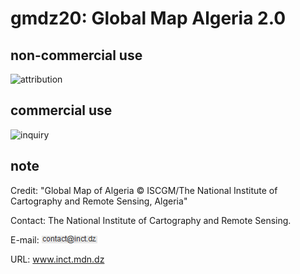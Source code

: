 # gmdz20: Global Map Algeria 2.0
## non-commercial use
![attribution](https://globalmaps.github.io/globalmaps/attribution.png)
## commercial use
![inquiry](https://globalmaps.github.io/globalmaps/inquiry.png)

## note
Credit: "Global Map of Algeria © ISCGM/The National Institute of Cartography and Remote Sensing, Algeria" 

Contact: The National Institute of Cartography and Remote Sensing.

E-mail: ![email](email.png)

URL: www.inct.mdn.dz
